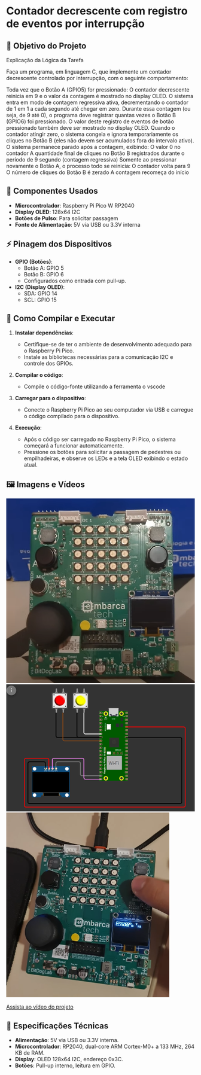 # Contador decrescente com registro de eventos por interrupção

## 🎯 Objetivo do Projeto

Explicação da Lógica da Tarefa

Faça um programa, em linguagem C, que implemente um contador decrescente controlado por interrupção, com o seguinte comportamento:

Toda vez que o Botão A (GPIO5) for pressionado:
O contador decrescente reinicia em 9 e o valor da contagem é mostrado no display OLED.
O sistema entra em modo de contagem regressiva ativa, decrementando o contador de 1 em 1 a cada segundo até chegar em zero.
Durante essa contagem (ou seja, de 9 até 0), o programa deve registrar quantas vezes o Botão B (GPIO6) foi pressionado. O valor deste registro de eventos de botão pressionado também deve ser mostrado no display OLED.
Quando o contador atingir zero, o sistema congela e ignora temporariamente os cliques no Botão B (eles não devem ser acumulados fora do intervalo ativo).
O sistema permanece parado após a contagem, exibindo:
O valor 0 no contador
A quantidade final de cliques no Botão B registrados durante o período de 9 segundo (contagem regressiva)
Somente ao pressionar novamente o Botão A, o processo todo se reinicia:
O contador volta para 9
O número de cliques do Botão B é zerado
A contagem recomeça do início

## 🧩 Componentes Usados
- **Microcontrolador**: Raspberry Pi Pico W RP2040
- **Display OLED**: 128x64 I2C
- **Botões de Pulso**: Para solicitar passagem
- **Fonte de Alimentação**: 5V via USB ou 3.3V interna

## ⚡ Pinagem dos Dispositivos
- **GPIO (Botões)**: 
  - Botão A: GPIO 5
  - Botão B: GPIO 6
  - Configurados como entrada com pull-up.
- **I2C (Display OLED)**:
  - SDA: GPIO 14
  - SCL: GPIO 15

## 🧪 Como Compilar e Executar
1. **Instalar dependências**:
   - Certifique-se de ter o ambiente de desenvolvimento adequado para o Raspberry Pi Pico.
   - Instale as bibliotecas necessárias para a comunicação I2C e controle dos GPIOs.

2. **Compilar o código**:
   - Compile o código-fonte utilizando a ferramenta o vscode

3. **Carregar para o dispositivo**:
   - Conecte o Raspberry Pi Pico ao seu computador via USB e carregue o código compilado para o dispositivo.

4. **Execução**:
   - Após o código ser carregado no Raspberry Pi Pico, o sistema começará a funcionar automaticamente. 
   - Pressione os botões para solicitar a passagem de pedestres ou empilhadeiras, e observe os LEDs e a tela OLED exibindo o estado atual.

## 🖼️ Imagens e Vídeos
![Foto do Setup](images/bitdoglab.png)
![Pinagem](images/pinagem.png)
![Funcionamento](images/proj_cliques.png)


[Assista ao vídeo do projeto](https://www.youtube.com/shorts/SDqPEH9o-EU)


## 📝 Especificações Técnicas
- **Alimentação**: 5V via USB ou 3.3V interna.
- **Microcontrolador**: RP2040, dual-core ARM Cortex-M0+ a 133 MHz, 264 KB de RAM.
- **Display**: OLED 128x64 I2C, endereço 0x3C.
- **Botões**: Pull-up interno, leitura em GPIO.

